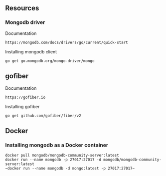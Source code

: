 
## Resources
### Mongodb driver
Documentation
```
https://mongodb.com/docs/drivers/go/current/quick-start
```

Installing mongodb client
```
go get go.mongodb.org/mongo-driver/mongo
```

## gofiber
Documentation
```
https://gofiber.io
```

Installing gofiber
```
go get github.com/gofiber/fiber/v2
```

## Docker
### Installing mongodb as a Docker container
```
docker pull mongodb/mongodb-community-server:latest
docker run --name mongodb -p 27017:27017 -d mongodb/mongodb-community-server:latest
~docker run --name mongodb -d mongo:latest -p 27017:27017~
```

